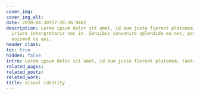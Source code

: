 ```yaml
---
cover_img: 
cover_img_alt:
date: 2020-04-30T17:28:36.948Z
description: Lorem ipsum dolor sit amet, id eum justo fierent platonem, tantas
  iriure interpretaris nec in. Sensibus convenire splendide eu nec, posse summo
  euismod te qui. 
header_class: 
toc: true
hidden: false
intro: Lorem ipsum dolor sit amet, id eum justo fierent platonem, tantas iriure interpretaris nec in. Sensibus convenire splendide eu nec, posse summo euismod te qui.
related_pages:
related_posts:
related_work:
title: Visual identity
---
```

